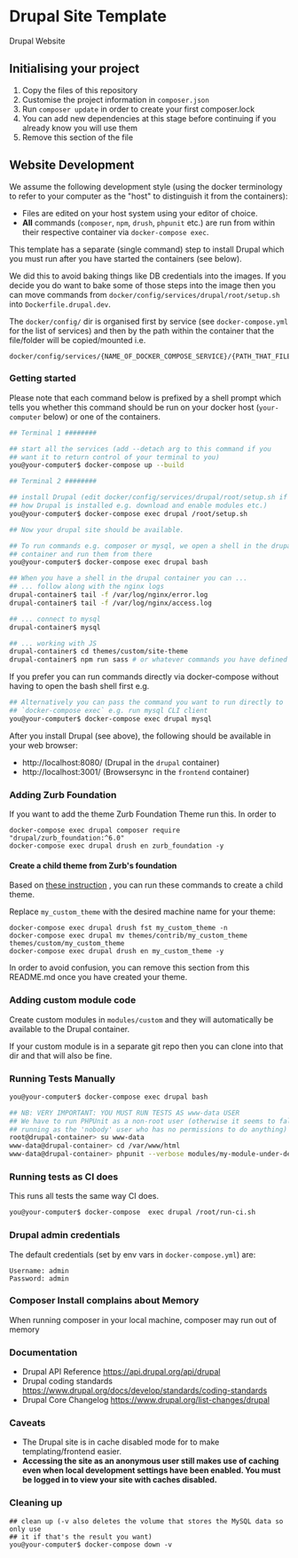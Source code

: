 # Drupal Site Template

Drupal Website

## Initialising your project

1. Copy the files of this repository
2. Customise the project information in `composer.json`
3. Run `composer update` in order to create your first composer.lock
4. You can add new dependencies at this stage before continuing if you already
   know you will use them
5. Remove this section of the file

## Website Development

We assume the following development style (using the docker terminology to refer
to your computer as the "host" to distinguish it from the containers):

- Files are edited on your host system using your editor of choice.
- **All** commands (`composer`, `npm`, `drush`, `phpunit` etc.) are run from
  within their respective container via `docker-compose exec`.

This template has a separate (single command) step to install Drupal which you
must run after you have started the containers (see below).

We did this to avoid baking things like DB credentials into the images. If you
decide you do want to bake some of those steps into the image then you can move
commands from `docker/config/services/drupal/root/setup.sh` into
`Dockerfile.drupal.dev`.

The `docker/config/` dir is organised first by service (see `docker-compose.yml`
for the list of services) and then by the path within the container that the
file/folder will be copied/mounted i.e.

```
docker/config/services/{NAME_OF_DOCKER_COMPOSE_SERVICE}/{PATH_THAT_FILE_IS_COPIED_OR_MOUNTED_IN_THE_SERVICE}
```

### Getting started

Please note that each command below is prefixed by a shell prompt which tells
you whether this command should be run on your docker host (`your-computer`
below) or one of the containers.

```sh
## Terminal 1 ########

## start all the services (add --detach arg to this command if you
## want it to return control of your terminal to you)
you@your-computer$ docker-compose up --build

## Terminal 2 ########

## install Drupal (edit docker/config/services/drupal/root/setup.sh if you want to change
## how Drupal is installed e.g. download and enable modules etc.)
you@your-computer$ docker-compose exec drupal /root/setup.sh

## Now your drupal site should be available.

## To run commands e.g. composer or mysql, we open a shell in the drupal
## container and run them from there
you@your-computer$ docker-compose exec drupal bash

## When you have a shell in the drupal container you can ...
## ... follow along with the nginx logs
drupal-container$ tail -f /var/log/nginx/error.log
drupal-container$ tail -f /var/log/nginx/access.log

## ... connect to mysql
drupal-container$ mysql

## ... working with JS
drupal-container$ cd themes/custom/site-theme
drupal-container$ npm run sass # or whatever commands you have defined in npm
```

If you prefer you can run commands directly via docker-compose without having to
open the bash shell first e.g.

```sh
## Alternatively you can pass the command you want to run directly to
## `docker-compose exec` e.g. run mysql CLI client
you@your-computer$ docker-compose exec drupal mysql
```

After you install Drupal (see above), the following should be available in your
web browser:

- http://localhost:8080/ (Drupal in the `drupal` container)
- http://localhost:3001/ (Browsersync in the `frontend` container)

### Adding Zurb Foundation

If you want to add the theme Zurb Foundation Theme run this. In order to

```
docker-compose exec drupal composer require "drupal/zurb_foundation:^6.0"
docker-compose exec drupal drush en zurb_foundation -y
```

#### Create a child theme from Zurb's foundation

Based on
[these instruction](https://www.drupal.org/docs/8/themes/zurb-foundation-user-guide/zurb-foundation-8x-6x/creating-a-custom-foundation-subtheme#s-create-a-subtheme-using-drush)
, you can run these commands to create a child theme.

Replace `my_custom_theme` with the desired machine name for your theme:

```
docker-compose exec drupal drush fst my_custom_theme -n
docker-compose exec drupal mv themes/contrib/my_custom_theme themes/custom/my_custom_theme
docker-compose exec drupal drush en my_custom_theme -y
```

In order to avoid confusion, you can remove this section from this README.md
once you have created your theme.

### Adding custom module code

Create custom modules in `modules/custom` and they will automatically be
available to the Drupal container.

If your custom module is in a separate git repo then you can clone into that dir
and that will also be fine.

### Running Tests Manually

```sh
you@your-computer$ docker-compose exec drupal bash

## NB: VERY IMPORTANT: YOU MUST RUN TESTS AS www-data USER
## We have to run PHPUnit as a non-root user (otherwise it seems to fall back to
## running as the 'nobody' user who has no permissions to do anything)
root@drupal-container> su www-data
www-data@drupal-container> cd /var/www/html
www-data@drupal-container> phpunit --verbose modules/my-module-under-development/
```

### Running tests as CI does

This runs all tests the same way CI does.

```sh
you@your-computer$ docker-compose  exec drupal /root/run-ci.sh
```

### Drupal admin credentials

The default credentials (set by env vars in `docker-compose.yml`) are:

    Username: admin
    Password: admin

### Composer Install complains about Memory

When running composer in your local machine, composer may run out of memory

### Documentation

- Drupal API Reference https://api.drupal.org/api/drupal
- Drupal coding standards
  https://www.drupal.org/docs/develop/standards/coding-standards
- Drupal Core Changelog https://www.drupal.org/list-changes/drupal

### Caveats

- The Drupal site is in cache disabled mode for to make templating/frontend
  easier.
- **Accessing the site as an anonymous user still makes use of caching even when
  local development settings have been enabled. You must be logged in to view
  your site with caches disabled.**

### Cleaning up

```
## clean up (-v also deletes the volume that stores the MySQL data so only use
## it if that's the result you want)
you@your-computer$ docker-compose down -v
```
